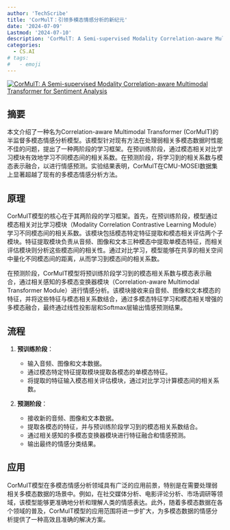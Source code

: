 ```yaml
---
author: 'TechScribe'
title: 'CorMulT：引领多模态情感分析的新纪元'
date: '2024-07-09'
Lastmod: '2024-07-10'
description: 'CorMulT: A Semi-supervised Modality Correlation-aware Multimodal Transformer for Sentiment Analysis'
categories:
  - CS.AI
# tags:
#   - emoji
---
```


[![CorMulT: A Semi-supervised Modality Correlation-aware Multimodal Transformer for Sentiment Analysis](https://arxiv-research-1301205113.cos.ap-guangzhou.myqcloud.com/images/2407.07046v1.pdf_0.jpg)](https://arxiv.org/abs/2407.07046v1)

## 摘要

本文介绍了一种名为Correlation-aware Multimodal Transformer (CorMulT)的半监督多模态情感分析模型。该模型针对现有方法在处理弱相关多模态数据时性能不佳的问题，提出了一种两阶段的学习框架。在预训练阶段，通过模态相关对比学习模块有效地学习不同模态间的相关系数。在预测阶段，将学习到的相关系数与模态表示融合，以进行情感预测。实验结果表明，CorMulT在CMU-MOSEI数据集上显著超越了现有的多模态情感分析方法。<!--more-->

## 原理

CorMulT模型的核心在于其两阶段的学习框架。首先，在预训练阶段，模型通过模态相关对比学习模块（Modality Correlation Contrastive Learning Module）学习不同模态间的相关系数。该模块包括模态特定特征提取和模态相关评估两个子模块。特征提取模块负责从音频、图像和文本三种模态中提取单模态特征，而相关评估模块则分析这些模态间的相关性。通过对比学习，模型能够在共享的相关空间中量化不同模态间的距离，从而学习到模态间的相关系数。

在预测阶段，CorMulT模型将预训练阶段学习到的模态相关系数与模态表示融合，通过相关感知的多模态变换器模块（Correlation-aware Multimodal Transformer Module）进行情感分析。该模块接收来自音频、图像和文本模态的特征，并将这些特征与模态相关系数结合，通过多模态特征学习和模态相关增强的多模态融合，最终通过线性投影层和Softmax层输出情感预测结果。

## 流程

1. **预训练阶段**：
   - 输入音频、图像和文本数据。
   - 通过模态特定特征提取模块提取各模态的单模态特征。
   - 将提取的特征输入模态相关评估模块，通过对比学习计算模态间的相关系数。

2. **预测阶段**：
   - 接收新的音频、图像和文本数据。
   - 提取各模态的特征，并与预训练阶段学习到的模态相关系数结合。
   - 通过相关感知的多模态变换器模块进行特征融合和情感预测。
   - 输出最终的情感分类结果。

## 应用

CorMulT模型在多模态情感分析领域具有广泛的应用前景，特别是在需要处理弱相关多模态数据的场景中。例如，在社交媒体分析、电影评论分析、市场调研等领域，该模型能够更准确地分析和理解人类的情感表达。此外，随着多模态数据在各个领域的普及，CorMulT模型的应用范围将进一步扩大，为多模态数据的情感分析提供了一种高效且准确的解决方案。